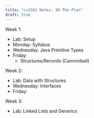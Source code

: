 ```yaml
---
title: "cs2381 Notes: 99 The Plan"
draft: true
---
```


Week 1:

 - Lab: Setup
 - Monday: Syllabus
 - Wednesday: Java Primitive Types
 - Friday: 
    - Structures/Records (Cannonball)
 
Week 2:

 - Lab: Data with Structures
 - Wednesday: Interfaces
 - Friday:


Week 3:

 - Lab: Linked Lists and Generics
